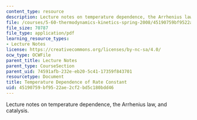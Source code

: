 ```yaml
---
content_type: resource
description: Lecture notes on temperature dependence, the Arrhenius law, and catalysis.
file: /courses/5-60-thermodynamics-kinetics-spring-2008/45190759bf9522ae2cf2bd5c180bdd46_lec_34.pdf
file_size: 70787
file_type: application/pdf
learning_resource_types:
- Lecture Notes
license: https://creativecommons.org/licenses/by-nc-sa/4.0/
ocw_type: OCWFile
parent_title: Lecture Notes
parent_type: CourseSection
parent_uid: 74591afb-232e-eb20-5c41-17359f843701
resourcetype: Document
title: Temperature Dependence of Rate Constant
uid: 45190759-bf95-22ae-2cf2-bd5c180bdd46
---
```

Lecture notes on temperature dependence, the Arrhenius law, and catalysis.
